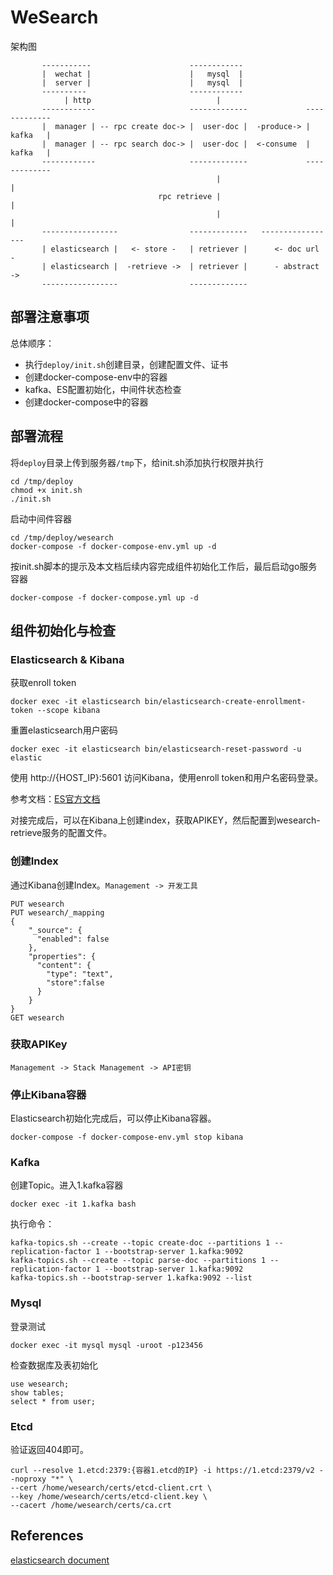 # WeSearch
架构图
```text
       -----------                      ------------
       |  wechat |                      |   mysql  |
       |  server |                      |   mysql  |
       ----------                       ------------
            | http                            |
       ------------                     -------------             ------------- 
       |  manager | -- rpc create doc-> |  user-doc |  -produce-> |   kafka   |
       |  manager | -- rpc search doc-> |  user-doc |  <-consume  |   kafka   |
       ------------                     -------------             -------------
                                              |                         |
                                 rpc retrieve |                         | 
                                              |                         |
       -----------------                -------------   -----------------
       | elasticsearch |   <- store -   | retriever |      <- doc url -
       | elasticsearch |  -retrieve ->  | retriever |      - abstract ->
       -----------------                -------------

```
## 部署注意事项
总体顺序：
* 执行`deploy/init.sh`创建目录，创建配置文件、证书
* 创建docker-compose-env中的容器
* kafka、ES配置初始化，中间件状态检查
* 创建docker-compose中的容器

## 部署流程
将`deploy`目录上传到服务器`/tmp`下，给init.sh添加执行权限并执行
```shell
cd /tmp/deploy
chmod +x init.sh
./init.sh
```

启动中间件容器
```shell
cd /tmp/deploy/wesearch
docker-compose -f docker-compose-env.yml up -d
```
按init.sh脚本的提示及本文档后续内容完成组件初始化工作后，最后启动go服务容器
```shell
docker-compose -f docker-compose.yml up -d
```

## 组件初始化与检查
### Elasticsearch & Kibana
获取enroll token
```shell
docker exec -it elasticsearch bin/elasticsearch-create-enrollment-token --scope kibana
```
重置elasticsearch用户密码
```shell
docker exec -it elasticsearch bin/elasticsearch-reset-password -u elastic
```

使用 http://{HOST_IP}:5601 访问Kibana，使用enroll token和用户名密码登录。

参考文档：[ES官方文档](https://www.elastic.co/guide/en/elasticsearch/reference/current/docker.html)

对接完成后，可以在Kibana上创建index，获取APIKEY，然后配置到wesearch-retrieve服务的配置文件。
### 创建Index
通过Kibana创建Index。`Management -> 开发工具`
```shell
PUT wesearch
PUT wesearch/_mapping
{
    "_source": {
      "enabled": false
    },
    "properties": {
      "content": {
        "type": "text",
        "store":false
      }
    }
}
GET wesearch
```
### 获取APIKey
`Management -> Stack Management -> API密钥`
### 停止Kibana容器
Elasticsearch初始化完成后，可以停止Kibana容器。
```shell
docker-compose -f docker-compose-env.yml stop kibana
```
### Kafka
创建Topic。进入1.kafka容器
```shell
docker exec -it 1.kafka bash
```
执行命令：
```shell
kafka-topics.sh --create --topic create-doc --partitions 1 --replication-factor 1 --bootstrap-server 1.kafka:9092
kafka-topics.sh --create --topic parse-doc --partitions 1 --replication-factor 1 --bootstrap-server 1.kafka:9092
kafka-topics.sh --bootstrap-server 1.kafka:9092 --list
```
### Mysql
登录测试
```shell
docker exec -it mysql mysql -uroot -p123456
```
检查数据库及表初始化
```shell
use wesearch;
show tables;
select * from user;
```
### Etcd
验证返回404即可。
```shell
curl --resolve 1.etcd:2379:{容器1.etcd的IP} -i https://1.etcd:2379/v2 --noproxy "*" \
--cert /home/wesearch/certs/etcd-client.crt \
--key /home/wesearch/certs/etcd-client.key \
--cacert /home/wesearch/certs/ca.crt
```

## References
[elasticsearch document](https://www.elastic.co/guide/en/elasticsearch/reference/current/docker.html#docker-config-bind-mount)